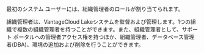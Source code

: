 最初のシステム ユーザーには、組織管理者のロールが割り当てられます。

組織管理者は、VantageCloud Lakeシステムを監督および管理します。1つの組織で複数の組織管理者を持つことができます。また、組織管理者として、サポート ポータルへの管理者アクセス権を持つほか、組織管理者、データベース管理者(DBA)、環境の追加および削除を行うことができます。

